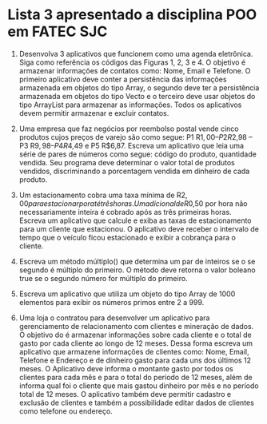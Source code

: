 # Lista 3 apresentado a disciplina POO em FATEC SJC

1. Desenvolva 3 aplicativos que funcionem como uma agenda eletrônica. Siga como referência os códigos das Figuras 1, 2, 3 e 4. O objetivo é armazenar informações de contatos como: Nome, Email e Telefone. O primeiro aplicativo deve conter a persistência das informações armazenada em objetos do tipo Array, o segundo deve ter a persistência armazenada em objetos do tipo Vecto<E> e o terceiro deve usar objetos do tipo ArrayList<E> para armazenar as informações. Todos os aplicativos devem permitir armazenar e excluir contatos.
  
2. Uma empresa que faz negócios por reembolso postal vende cinco produtos cujos preços de varejo são como segue: P1 R$1,00 – P2 R$2,98 – P3 R$9,98 – P4 R$4,49 e P5 R$6,87. Escreva um aplicativo que leia uma série de pares de números como segue: código do produto, quantidade vendida. Seu programa deve determinar o valor total de produtos vendidos, discriminando a porcentagem vendida em dinheiro de cada produto.
3. Um estacionamento cobra uma taxa mínima de R$2,00 para estacionar por até três horas. Um adicional de R$0,50 por hora não necessariamente inteira é cobrado após as três primeiras horas. Escreva um aplicativo que calcule e exiba as taxas de estacionamento para um cliente que estacionou. O aplicativo deve receber o intervalo de tempo que o veículo ficou estacionado e exibir a cobrança para o cliente.
4. Escreva um método múltiplo() que determina um par de inteiros se o se segundo é múltiplo do primeiro. O método deve retorna o valor boleano true se o segundo número for múltiplo do primeiro.
5. Escreva um aplicativo que utiliza um objeto do tipo Array de 1000 elementos para exibir os números primos entre 2 a 999.
6. Uma loja o contratou para desenvolver um aplicativo para gerenciamento de relacionamento com clientes e mineração de dados. O objetivo do é armazenar informações sobre cada cliente e o total de gasto por cada cliente ao longo de 12 meses. Dessa forma escreva um aplicativo que armazene informações de clientes como: Nome, Email, Telefone e Endereço e de dinheiro gasto para cada uns dos últimos 12 meses. O Aplicativo deve informa o montante gasto por todos os clientes para cada mês e para o total do período de 12 meses, além de informa qual foi o cliente que mais gastou dinheiro por mês e no período total de 12 meses. O aplicativo também deve permitir cadastro e exclusão de clientes e também a possibilidade editar dados de clientes como telefone ou endereço.
